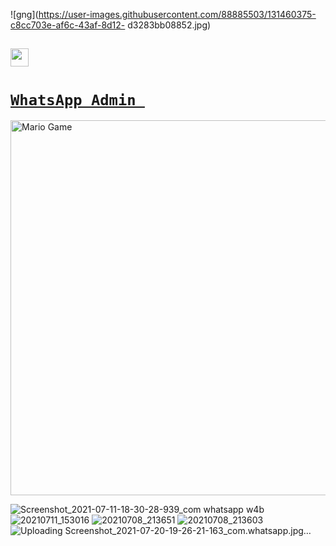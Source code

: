 

![gng](https://user-images.githubusercontent.com/88885503/131460375-c8cc703e-af6c-43af-8d12-  d3283bb08852.jpg)










## <img src="https://github.com/TheDudeThatCode/TheDudeThatCode/blob/master/Assets/Hi.gif" width="29px"> 



# [`WhatsApp Admin `](https://wa.me/+6285215988509)



<img src="https://github.com/TheDudeThatCode/TheDudeThatCode/blob/master/Assets/Mario_Gameplay.gif" alt="Mario Game" width="600" />






![Screenshot_2021-07-11-18-30-28-939_com whatsapp w4b](https://user-images.githubusercontent.com/88885503/131460791-3ebacb1c-5cef-4296-91a0-cf917b3841a7.jpg)
![20210711_153016](https://user-images.githubusercontent.com/88885503/131460836-153e33e7-4766-4f0b-afd8-f71e685b0f4e.jpg)
![20210708_213651](https://user-images.githubusercontent.com/88885503/131460872-d2ad6ae4-3448-44bb-aec6-befe830d460c.jpg)
![20210708_213603](https://user-images.githubusercontent.com/88885503/131460889-e34637fb-fc5f-4bbd-8b1e-ac8bf4819781.jpg)
![Uploading Screenshot_2021-07-20-19-26-21-163_com.whatsapp.jpg…]()
